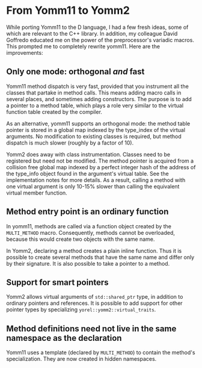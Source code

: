 # From Yomm11 to Yomm2

While porting Yomm11 to the D language, I had a few fresh ideas, some of which
are relevant to the C++ library. In addition, my colleague David Goffredo
educated me on the power of the preprocessor's variadic macros. This prompted
me to completely rewrite yomm11. Here are the improvements:

## Only one mode: orthogonal _and_ fast

Yomm11 method dispatch is very fast, provided that you instrument all the
classes that partake in method calls. This means adding macro calls in several
places, and sometimes adding constructors. The purpose is to add a pointer to a
method table, which plays a role very similar to the virtual function table
created by the compiler.

As an alternative, yomm11 supports an orthogonal mode: the method table pointer
is stored in a global map indexed by the type_index of the virtual
arguments. No modification to existing classes is required, but method dispatch
is much slower (roughly by a factor of 10).

Yomm2 does away with class instrumentation. Classes need to be registered but
need not be modified. The method pointer is acquired from a collision free
global map indexed by a perfect integer hash of the address of the type_info
object found in the argument's virtual table. See the implementation notes for
more details. As a result, calling a method with one virtual argument is only
10-15% slower than calling the equivalent virtual member function.

## Method entry point is an ordinary function

In yomm11, methods are called via a function object created by the
`MULTI_METHOD` macro. Consequently, methods cannot be overloaded, because this
would create two objects with the same name.

In Yomm2, declaring a method creates a plain inline function. Thus it is
possible to create several methods that have the same name and differ only by
their signature. It is also possible to take a pointer to a method.

## Support for smart pointers

Yomm2 allows virtual arguments of `std::shared_ptr` type, in addition to
ordinary pointers and references. It is possible to add support for other
pointer types by specializing `yorel::yomm2::virtual_traits`.

## Method definitions need not live in the same namespace as the declaration

Yomm11 uses a template (declared by `MULTI_METHOD`) to contain the method's
specialization. They are now created in hidden namespaces.
